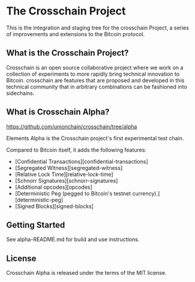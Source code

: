 The Crosschain Project
=================================
This is the integration and staging tree for the crosschain Project, a series of
improvements and extensions to the Bitcoin protocol.

What is the Crosschain Project?
-----------------
Crosschain is an open source collaborative project where we work on a collection
of experiments to more rapidly bring technical innovation to Bitcoin.  crosschain
are features that are proposed and developed in this technical community that in
arbitrary combinations can be fashioned into sidechains.

What is Crosschain Alpha?
-----------------------
https://github.com/unionchain/crosschain/tree/alpha

Elements Alpha is the Crosschain project's first experimental test chain.

Compared to Bitcoin itself, it adds the following features:
 * [Confidential Transactions][confidential-transactions]
 * [Segregated Witness][segregated-witness]
 * [Relative Lock Time][relative-lock-time]
 * [Schnorr Signatures][schnorr-signatures]
 * [Additional opcodes][opcodes]
 * [Deterministic Peg (pegged to Bitcoin's testnet currency).][deterministic-peg]
 * [Signed Blocks][signed-blocks]

Getting Started
---------------
See alpha-README.md for build and use instructions.

License
-------
Crosschain Alpha is released under the terms of the MIT license.
